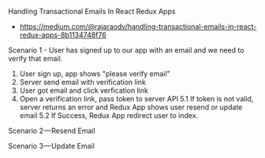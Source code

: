 Handling Transactional Emails In React Redux Apps
- https://medium.com/@rajaraodv/handling-transactional-emails-in-react-redux-apps-8b1134748f76



Scenario 1 - User has signed up to our app with an email and we need to verify that email.
1. User sign up, app shows "please verify email"
2. Server send email with verification link
3. User got email and click verfication link
4. Open a verification link, pass token to server API
5.1 If token is not valid, server returns an error and Redux App shows user resend or update email
5.2 If Success, Redux App redirect user to index.

Scenario 2 — Resend Email

Scenario 3 — Update Email